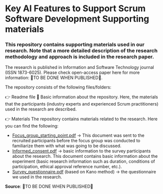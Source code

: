 # Key AI Features to Support Scrum Software Development Supporting materials 
 
### This repository contains supporting materials used in our research. Note that a more detailed description of the research methodology and approach is included in the research paper. 

The research is published in Information and Software Technology journal (ISSN 1873-6025). Please check open-access paper here for more information: 🔴TO BE DONE WHEN PUBLISHED🔴.

The repository consists of the following files/folders:

👉 Readme file 📜
Basic information about the repository. Here, the materials that the participants (industry experts and experienced Scrum practitioners) used in the research are described.

👉 Materials
The repository contains materials related to the research. Here you can find the following: 

- [Focus_group_starting_point.pdf](Focus_group_starting_point.pdf) -> This document was sent to the recruited participants before the focus group was conducted to familiarize them with what was going to be discussed. 
- [Informed_consent.pdf](Informed_consent.pdf) -> basic information to the survey participants about the research. This document contains basic information about the experiment (basic research information such as duration, conditions of participation, ethical approval reference number, etc.).
- [Survey_questionnaire.pdf](Survey_questionnaire.pdf) (based on Kano method) -> the questionnaire we used in the research. 

**Source**: 🔴TO BE DONE WHEN PUBLISHED🔴



